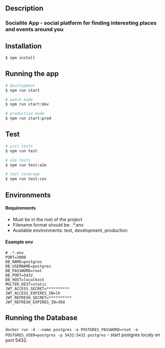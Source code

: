 ## Description

### Socialite App - social platform for finding interesting places and events around you

## Installation

```bash
$ npm install
```

## Running the app

```bash
# development
$ npm run start

# watch mode
$ npm run start:dev

# production mode
$ npm run start:prod
```

## Test

```bash
# unit tests
$ npm run test

# e2e tests
$ npm run test:e2e

# test coverage
$ npm run test:cov
```

## Environments

#### Requirements

- Must be in the root of the project
- Filename format should be: .\*.env
- Available environments: test, development, production

#### Example env

```
# .*.env
PORT=3000
DB_NAME=postgres
DB_USERNAME=postgres
DB_PASSWORD=root
DB_PORT=5432
DB_HOST=localhost
MULTER_DEST=static
JWT_ACCESS_SECRET=**********
JWT_ACCESS_EXPIRES_IN=1h
JWT_REFRESH_SECRET=**********
JWT_REFRESH_EXPIRES_IN=30d
```

## Running the Database

`docker run -d --name postgres -e POSTGRES_PASSWORD=root -e POSTGRES_USER=postgres -p 5432:5432 postgres` - start postgres localy on port 5432.
